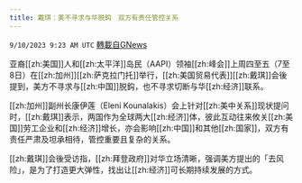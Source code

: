 ```yaml
---
title: 戴琪：美不寻求与华脱鈎　双方有责任管控关系
---
```

`9/10/2023 9:23 AM UTC` [轉載自GNews](https://gnews.org/articles/1670617)

亚裔[[zh:美国]]人和[[zh:太平洋]]岛民（AAPI）领袖[[zh:峰会]]上周四至五（7至8日）在[[zh:加州]][[zh:萨克拉门托]]举行，[[zh:美国贸易代表]][[zh:戴琪]]会後提到，美方不寻求与[[zh:中国]]脱鈎，也不寻求切断与华[[zh:经济]]联系。

[[zh:加州]]副州长康伊莲（Eleni Kounalakis）会上针对[[zh:美中关系]]现状提问时，[[zh:戴琪]]表示，两国作为全球两大[[zh:经济]]体，彼此互动往来攸关[[zh:美国]]劳工企业和[[zh:经济]]增长，亦会影响[[zh:中国]]和其他[[zh:国家]]，双方有责任严肃及坦承相待，管控重要且复杂的关系。

[[zh:戴琪]]会後受访指，[[zh:拜登政府]]对华立场清晰，强调美方提出的「去风险」，是为了打造更大弹性，找出让[[zh:经济]]可长期持续发展的方式。
